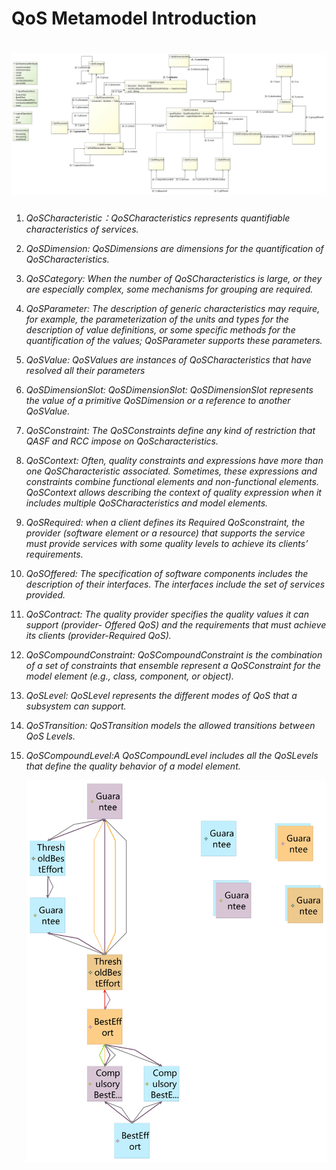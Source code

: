 # **QoS Metamodel Introduction**

# ![QFTP](./QFTP.jpg)

1. *QoSCharacteristic：QoSCharacteristics represents quantifiable characteristics of services.* 

2. *QoSDimension: QoSDimensions are dimensions for the quantification of QoSCharacteristics.* 

3. *QoSCategory: When the number of QoSCharacteristics is large, or they are especially complex, some mechanisms for grouping are required.* 

4. *QoSParameter: The description of generic characteristics may require, for example, the parameterization of the units and types for the description of value definitions, or some specific methods for the quantification of the values; QoSParameter supports these parameters.*

5. *QoSValue: QoSValues are instances of QoSCharacteristics that have resolved all their parameters* 

6. *QoSDimensionSlot: QoSDimensionSlot: QoSDimensionSlot represents the value of a primitive QoSDimension or a reference to another QoSValue.* 

7. *QoSConstraint: The QoSConstraints define any kind of restriction that QASF and RCC impose on QoScharacteristics.*

8. *QoSContext: Often, quality constraints and expressions have more than one QoSCharacteristic associated. Sometimes, these expressions and constraints combine functional elements and non-functional elements. QoSContext allows describing the context of quality expression when it includes multiple QoSCharacteristics and model elements.* 

9. *QoSRequired: when a client defines its Required QoSconstraint, the provider (software element or a resource) that supports the service must provide services with some quality levels to achieve its clients’ requirements.* 

10. *QoSOffered: The specification of software components includes the description of their interfaces. The interfaces include the set of services provided.* 

11. *QoSContract: The quality provider specifies the quality values it can support (provider- Offered QoS) and the requirements that must achieve its clients (provider-Required QoS).* 

12. *QoSCompoundConstraint: QoSCompoundConstraint is the combination of a set of constraints that ensemble represent a QoSConstraint for the model element (e.g., class, component, or object).*

13. *QoSLevel: QoSLevel represents the different modes of QoS that a subsystem can support.* 

14. *QoSTransition: QoSTransition models the allowed transitions between QoS Levels.* 

15. *QoSCompoundLevel:A QoSCompoundLevel includes all the QoSLevels that define the quality behavior of a model element.* 

    ![图形建模](./图形建模.jpg)








